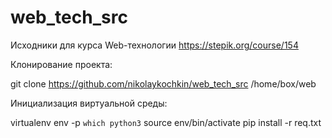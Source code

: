 # web_tech_src

Исходники для курса Web-технологии https://stepik.org/course/154 

Клонирование проекта:

git clone https://github.com/nikolaykochkin/web_tech_src /home/box/web

Инициализация виртуальной среды:

virtualenv env -p `which python3`
source env/bin/activate
pip install -r req.txt
